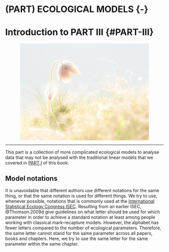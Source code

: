 
# (PART) ECOLOGICAL MODELS {-}

# Introduction to PART III {#PART-III}
<a href="" target="_blank"><img src="images/part_IIII.jpg" width="410" style="display: block; margin: auto;" /></a>

------

This part is a collection of more complicated ecological models to analyse data that may not be analysed with the traditional linear models that we covered in [PART I](#PART-I) of this book. 

## Model notations
It is unavoidable that different authors use different notations for the same thing, or that the same notation is used for different things. We try to use, whenever possible, notations that is commonly used at the [International Statistical Ecology Congress ISEC](https://http://www.isec2018.org/home). Resulting from an earlier ISEC, @Thomson.2009d give guidelines on what letter should be used for which parameter in order to achieve a standard notation at least among people working with classical mark-recapture models. However, the alphabet has fewer letters compared to the number of ecological parameters. Therefore, the same letter cannot stand for the same parameter across all papers, books and chapters. Here, we try to use the same letter for the same parameter within the same chapter. 



